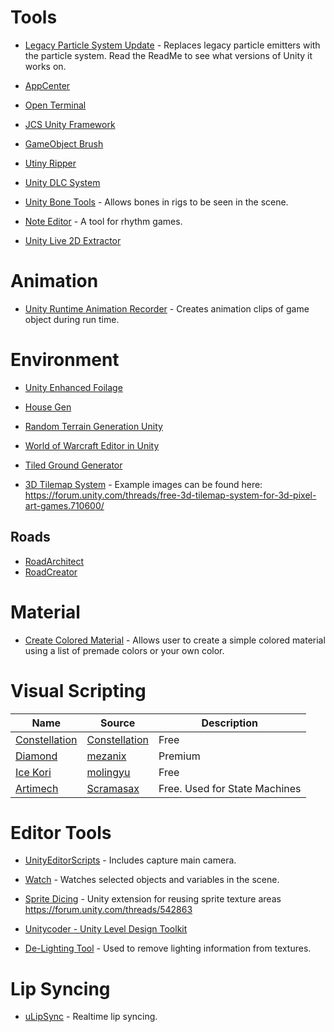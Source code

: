 # Tools

- [Legacy Particle System Update](https://github.com/zxsean/Legacy-Particle-System-Updater) - Replaces legacy particle emitters with the particle system.  Read the ReadMe to see what versions of Unity it works on.

- [AppCenter](https://github.com/microsoft/appcenter-sdk-unity)

- [Open Terminal](https://github.com/omid3098/OpenTerminal)

- [JCS Unity Framework](https://github.com/jcs090218/JCSUnity_Framework)

- [GameObject Brush](https://github.com/Kellojo/GameObject-Brush)

- [Utiny Ripper](https://github.com/mafaca/UtinyRipper)

- [Unity DLC System](https://github.com/TheLazyLemur/Unity_DLC_System)

- [Unity Bone Tools](https://github.com/ecidevilin/UnityBoneTools) - Allows bones in rigs to be seen in the scene.

- [Note Editor](https://github.com/setchi/NoteEditor) - A tool for rhythm games.

- [Unity Live 2D Extractor](https://github.com/Perfare/UnityLive2DExtractor)

# Animation

- [Unity Runtime Animation Recorder](https://github.com/newyellow/Unity-Runtime-Animation-Recorder) - Creates animation clips of game object during run time.

# Environment
- [Unity Enhanced Foilage](https://github.com/marmitaTH/unity-enhanced-foliage)

- [House Gen](https://github.com/jkarbows/HouseGen)

- [Random Terrain Generation Unity](https://github.com/WeH1D/RandomTerrainGenerationUnity)

- [World of Warcraft Editor in Unity](https://github.com/CucFlavius/wowedit_unity)

- [Tiled Ground Generator](https://github.com/Maximetinu/Tiled-Ground-Generator)

- [3D Tilemap System](https://github.com/7StarsGames/3D-Tilemap-System) - Example images can be found here:  https://forum.unity.com/threads/free-3d-tilemap-system-for-3d-pixel-art-games.710600/

## Roads
- [RoadArchitect](https://github.com/MicroGSD/RoadArchitect)
- [RoadCreator](https://github.com/MCrafterzz/roadcreator)

# Material

- [Create Colored Material](https://github.com/Endarren/Create_Color_Material) - Allows user to create a simple colored material using a list of premade colors or your own color.

# Visual Scripting
| Name | Source | Description | 
| --- | --- | --- |
|[Constellation](https://github.com/ConstellationLanguage/Constellation)|[Constellation](https://github.com/ConstellationLanguage)| Free
|[Diamond](https://assetstore.unity.com/packages/tools/visual-scripting/diamond-visual-scripting-92738)|[mezanix](https://assetstore.unity.com/publishers/18162)| Premium
|[Ice Kori](https://github.com/molingyu/IceKori)|[molingyu](https://github.com/molingyu)|Free
|[Artimech](https://github.com/Scramasax/Artimech)|[Scramasax](https://github.com/Scramasax/)|Free.  Used for State Machines|

# Editor Tools

- [UnityEditorScripts](https://github.com/korintic/UnityEditorScripts) - Includes capture main camera.

- [Watch](https://github.com/wowbroforce/Watch) - Watches selected objects and variables in the scene.

- [Sprite Dicing](https://github.com/Elringus/SpriteDicing) - Unity extension for reusing sprite texture areas https://forum.unity.com/threads/542863

- [Unitycoder - Unity Level Design Toolkit](https://github.com/unitycoder/UnityLevelDesignToolkit)

- [De-Lighting Tool](https://github.com/Unity-Technologies/DeLightingTool) - Used to remove lighting information from textures.


# Lip Syncing

- [uLipSync](https://github.com/hecomi/uLipSync) - Realtime lip syncing.

